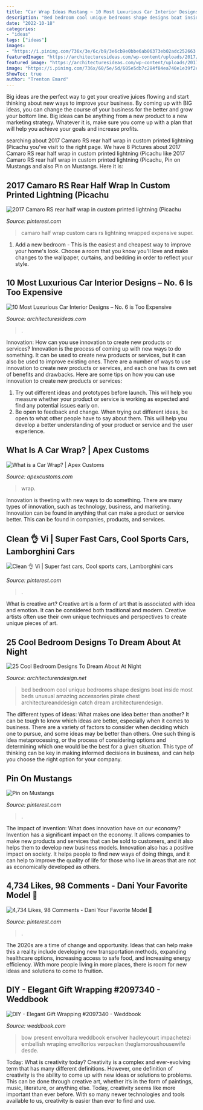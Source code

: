```yaml
---
title: "Car Wrap Ideas Mustang ~ 10 Most Luxurious Car Interior Designs – No. 6 Is Too Expensive"
description: "Bed bedroom cool unique bedrooms shape designs boat inside most beds unusual amazing accessories pirate chest architectureanddesign catch dream architecturendesign"
date: "2022-10-18"
categories:
- "ideas"
tags: ["ideas"]
images:
- "https://i.pinimg.com/736x/3e/6c/b9/3e6cb9e0bbe6ab06373eb02adc252663.jpg"
featuredImage: "https://architecturesideas.com/wp-content/uploads/2017/07/009.jpg"
featured_image: "https://architecturesideas.com/wp-content/uploads/2017/07/009.jpg"
image: "https://i.pinimg.com/736x/60/5e/5d/605e5db7c284f84ea740e1e39f2e2d87.jpg"
ShowToc: true
author: "Trenton Emard"
---
```



Big ideas are the perfect way to get your creative juices flowing and start thinking about new ways to improve your business. By coming up with BIG ideas, you can change the course of your business for the better and grow your bottom line. Big ideas can be anything from a new product to a new marketing strategy. Whatever it is, make sure you come up with a plan that will help you achieve your goals and increase profits.

	

		
searching about 2017 Camaro RS rear half wrap in custom printed lightning (Picachu you've visit to the right page. We have 8 Pictures about 2017 Camaro RS rear half wrap in custom printed lightning (Picachu like 2017 Camaro RS rear half wrap in custom printed lightning (Picachu, Pin on Mustangs and also Pin on Mustangs. Here it is:
		
    
## 2017 Camaro RS Rear Half Wrap In Custom Printed Lightning (Picachu

<img loading=lazy src="https://i.pinimg.com/736x/3e/6c/b9/3e6cb9e0bbe6ab06373eb02adc252663.jpg" onerror="this.onerror=null;this.src='https://tse3.mm.bing.net/th?id=OIP.rvlr5EvI6V8hfjfBzoSexAHaFJ&amp;pid=15.1';" alt="2017 Camaro RS rear half wrap in custom printed lightning (Picachu">

_Source: pinterest.com_

>camaro half wrap custom cars rs lightning wrapped expensive super. 

	

1. Add a new bedroom - This is the easiest and cheapest way to improve your home's look. Choose a room that you know you'll love and make changes to the wallpaper, curtains, and bedding in order to reflect your style.

    
## 10 Most Luxurious Car Interior Designs – No. 6 Is Too Expensive

<img loading=lazy src="https://architecturesideas.com/wp-content/uploads/2017/07/009.jpg" onerror="this.onerror=null;this.src='https://tse2.mm.bing.net/th?id=OIP.dsXwtfXZV5bkVnYT-qzmdAHaE8&amp;pid=15.1';" alt="10 Most Luxurious Car Interior Designs – No. 6 is Too Expensive">

_Source: architecturesideas.com_

>. 

	

Innovation: How can you use innovation to create new products or services?
Innovation is the process of coming up with new ways to do something. It can be used to create new products or services, but it can also be used to improve existing ones. There are a number of ways to use innovation to create new products or services, and each one has its own set of benefits and drawbacks. Here are some tips on how you can use innovation to create new products or services: 
1. Try out different ideas and prototypes before launch. This will help you measure whether your product or service is working as expected and find any potential issues early on. 
2. Be open to feedback and change. When trying out different ideas, be open to what other people have to say about them. This will help you develop a better understanding of your product or service and the user experience. 

    
## What Is A Car Wrap? | Apex Customs

<img loading=lazy src="https://www.apexcustoms.com/wp-content/uploads/8.png" onerror="this.onerror=null;this.src='https://tse4.mm.bing.net/th?id=OIP.dVA8cL9_EGMgLGsJ-XSCzgHaES&amp;pid=15.1';" alt="What is a Car Wrap? | Apex Customs">

_Source: apexcustoms.com_

>wrap. 

	

Innovation is theeting with new ways to do something. There are many types of innovation, such as technology, business, and marketing. Innovation can be found in anything that can make a product or service better. This can be found in companies, products, and services.

    
## Clean 👌 Vi | Super Fast Cars, Cool Sports Cars, Lamborghini Cars

<img loading=lazy src="https://i.pinimg.com/736x/60/5e/5d/605e5db7c284f84ea740e1e39f2e2d87.jpg" onerror="this.onerror=null;this.src='https://tse2.mm.bing.net/th?id=OIP.CufGwZAhcv3t30muDUMdVgHaHY&amp;pid=15.1';" alt="Clean 👌 Vi | Super fast cars, Cool sports cars, Lamborghini cars">

_Source: pinterest.com_

>. 

	

What is creative art?
Creative art is a form of art that is associated with idea and emotion. It can be considered both traditional and modern. Creative artists often use their own unique techniques and perspectives to create unique pieces of art.

    
## 25 Cool Bedroom Designs To Dream About At Night

<img loading=lazy src="https://cdn.architecturendesign.net/wp-content/uploads/2014/09/24-unique-bed-in-car-shape.jpg" onerror="this.onerror=null;this.src='https://tse1.mm.bing.net/th?id=OIP.-4ELo5yXT_nqAxC_ig_rRgHaGM&amp;pid=15.1';" alt="25 Cool Bedroom Designs To Dream About At Night">

_Source: architecturendesign.net_

>bed bedroom cool unique bedrooms shape designs boat inside most beds unusual amazing accessories pirate chest architectureanddesign catch dream architecturendesign. 

	

The different types of ideas: What makes one idea better than another?
It can be tough to know which ideas are better, especially when it comes to business. There are a variety of factors to consider when deciding which one to pursue, and some ideas may be better than others. One such thing is idea metaprocessing, or the process of considering options and determining which one would be the best for a given situation. This type of thinking can be key in making informed decisions in business, and can help you choose the right option for your company.

    
## Pin On Mustangs

<img loading=lazy src="https://i.pinimg.com/736x/2f/29/86/2f2986a5c04d3c365c99907028ea02ae.jpg" onerror="this.onerror=null;this.src='https://tse2.mm.bing.net/th?id=OIP.DHDKF1kuYzOFZWP3J28KvAHaHa&amp;pid=15.1';" alt="Pin on Mustangs">

_Source: pinterest.com_

>. 

	

The impact of invention: What does innovation have on our economy?
Invention has a significant impact on the economy. It allows companies to make new products and services that can be sold to customers, and it also helps them to develop new business models. Innovation also has a positive impact on society. It helps people to find new ways of doing things, and it can help to improve the quality of life for those who live in areas that are not as economically developed as others.

    
## 4,734 Likes, 98 Comments - Dani Your Favorite Model 💋

<img loading=lazy src="https://i.pinimg.com/736x/0c/a2/21/0ca2218421c3ddaf44cde2eafe6809ee.jpg" onerror="this.onerror=null;this.src='https://tse2.mm.bing.net/th?id=OIP.vi3BIqrap4KNX_yZ_ukHfwHaJQ&amp;pid=15.1';" alt="4,734 Likes, 98 Comments - Dani Your Favorite Model 💋">

_Source: pinterest.com_

>. 

	

The 2020s are a time of change and opportunity. Ideas that can help make this a reality include developing new transportation methods, expanding healthcare options, increasing access to safe food, and increasing energy efficiency. With more people living in more places, there is room for new ideas and solutions to come to fruition.

    
## DIY - Elegant Gift Wrapping #2097340 - Weddbook

<img loading=lazy src="http://s3.weddbook.me/t1/2/0/9/2097340/elegant-gift-wrapping.jpg" onerror="this.onerror=null;this.src='https://tse3.mm.bing.net/th?id=OIP.BTT-mTguTHrCzD2pLhVTEQHaJ3&amp;pid=15.1';" alt="DIY - Elegant Gift Wrapping #2097340 - Weddbook">

_Source: weddbook.com_

>bow present envoltura weddbook envolver hadleycourt impachetezi embellish wraping envoltorios verpacken theglamoroushousewife desde. 

	

Today: What is creativity today?
Creativity is a complex and ever-evolving term that has many different definitions. However, one definition of creativity is the ability to come up with new ideas or solutions to problems. This can be done through creative art, whether it’s in the form of paintings, music, literature, or anything else. Today, creativity seems like more important than ever before. With so many newer technologies and tools available to us, creativity is easier than ever to find and use.

